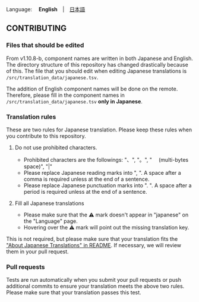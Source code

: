 Language: 　**English**　|　[日本語](./CONTRIBUTING.md)

## CONTRIBUTING
### Files that should be edited
From v1.10.8-b, component names are written in both Japanese and English.
The directory structure of this repository has changed drastically because of this.
The file that you should edit when editing Japanese translations is `/src/translation_data/japanese.tsv`.

The addition of English component names will be done on the remote.
Therefore, please fill in the component names in `/src/translation_data/japanese.tsv` **only in Japanese**.

### Translation rules
These are two rules for Japanese translation.
Please keep these rules when you contribute to this repository.

1. Do not use prohibited characters.
   - Prohibited characters are the followings: "、", "。", "　 (multi-bytes space)", "|"
   - Please replace Japanese reading marks into ", ". A space after a comma is required unless at the end of a sentence.
   - Please replace Japanese punctuation marks into ". ". A space after a period is required unless at the end of a sentence.


2. Fill all Japanese translations
   - Please make sure that the ⚠️ mark doesn't appear in "japanese" on the "Language" page.
   - Hovering over the ⚠️ mark will point out the missing translation key.

This is not required, but please make sure that your translation fits the ["About Japanese Translations" in README]((./README_en.md#translation-policies)).
If necessary, we will review them in your pull request.

### Pull requests
Tests are run automatically when you submit your pull requests or push additional commits to ensure your translation meets the above two rules.
Please make sure that your translation passes this test.